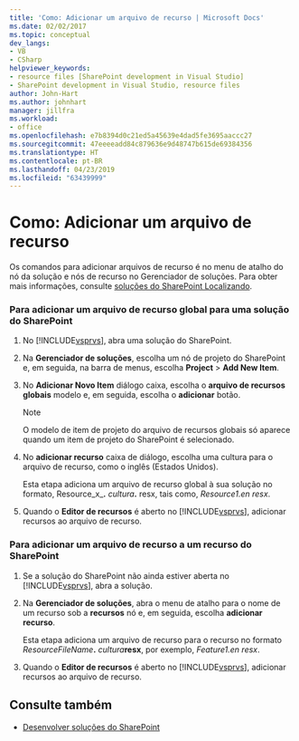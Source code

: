 ```yaml
---
title: 'Como: Adicionar um arquivo de recurso | Microsoft Docs'
ms.date: 02/02/2017
ms.topic: conceptual
dev_langs:
- VB
- CSharp
helpviewer_keywords:
- resource files [SharePoint development in Visual Studio]
- SharePoint development in Visual Studio, resource files
author: John-Hart
ms.author: johnhart
manager: jillfra
ms.workload:
- office
ms.openlocfilehash: e7b8394d0c21ed5a45639e4dad5fe3695aaccc27
ms.sourcegitcommit: 47eeeeadd84c879636e9d48747b615de69384356
ms.translationtype: HT
ms.contentlocale: pt-BR
ms.lasthandoff: 04/23/2019
ms.locfileid: "63439999"
---
```

# <a name="how-to-add-a-resource-file"></a>Como: Adicionar um arquivo de recurso
  Os comandos para adicionar arquivos de recurso é no menu de atalho do nó da solução e nós de recurso no Gerenciador de soluções. Para obter mais informações, consulte [soluções do SharePoint Localizando](../sharepoint/localizing-sharepoint-solutions.md).

### <a name="to-add-a-global-resource-file-to-a-sharepoint-solution"></a>Para adicionar um arquivo de recurso global para uma solução do SharePoint

1. No [!INCLUDE[vsprvs](../sharepoint/includes/vsprvs-md.md)], abra uma solução do SharePoint.

2. Na **Gerenciador de soluções**, escolha um nó de projeto do SharePoint e, em seguida, na barra de menus, escolha **Project** > **Add New Item**.

3. No **Adicionar Novo Item** diálogo caixa, escolha o **arquivo de recursos globais** modelo e, em seguida, escolha o **adicionar** botão.

   > [!NOTE]
   > O modelo de item de projeto do arquivo de recursos globais só aparece quando um item de projeto do SharePoint é selecionado.

4. No **adicionar recurso** caixa de diálogo, escolha uma cultura para o arquivo de recurso, como o inglês (Estados Unidos).

    Esta etapa adiciona um arquivo de recurso global à sua solução no formato, Resource_x_**.** <em>cultura</em><strong>.</strong> resx, tais como, *Resource1.en resx*.

5. Quando o **Editor de recursos** é aberto no [!INCLUDE[vsprvs](../sharepoint/includes/vsprvs-md.md)], adicionar recursos ao arquivo de recurso.

### <a name="to-add-a-feature-resource-file-to-a-sharepoint-feature"></a>Para adicionar um arquivo de recurso a um recurso do SharePoint

1. Se a solução do SharePoint não ainda estiver aberta no [!INCLUDE[vsprvs](../sharepoint/includes/vsprvs-md.md)], abra a solução.

2. Na **Gerenciador de soluções**, abra o menu de atalho para o nome de um recurso sob a **recursos** nó e, em seguida, escolha **adicionar recurso**.

     Esta etapa adiciona um arquivo de recurso para o recurso no formato _ResourceFileName_**.** _cultura_**resx**, por exemplo, *Feature1.en resx*.

3. Quando o **Editor de recursos** é aberto no [!INCLUDE[vsprvs](../sharepoint/includes/vsprvs-md.md)], adicionar recursos ao arquivo de recurso.

## <a name="see-also"></a>Consulte também
- [Desenvolver soluções do SharePoint](../sharepoint/developing-sharepoint-solutions.md)
